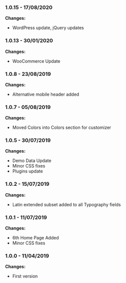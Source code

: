 ### 1.0.15 - 17/08/2020 

**Changes:** 
* WordPress update, jQuery updates

### 1.0.13 - 30/01/2020

**Changes:** 

- WooCommerce Update

### 1.0.8 - 23/08/2019

**Changes:** 

- Alternative mobile header added

### 1.0.7 - 05/08/2019

**Changes:** 

- Moved Colors into Colors section for customizer


### 1.0.5 - 30/07/2019

**Changes:** 

- Demo Data Update
- Minor CSS fixes
- Plugins update


### 1.0.2 - 15/07/2019

**Changes:** 

- Latin extended subset added to all Typography fields


### 1.0.1 - 11/07/2019

**Changes:** 

- 6th Home Page Added
- Minor CSS fixes


### 1.0.0 - 11/04/2019

**Changes:** 

- First version